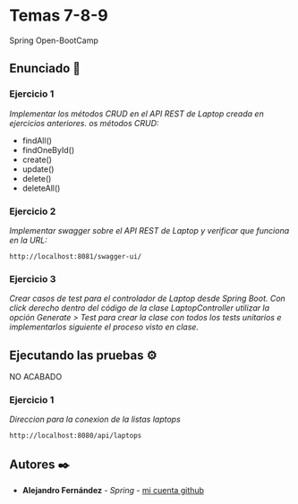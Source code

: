 # Temas 7-8-9

Spring Open-BootCamp

## Enunciado 🚀

### Ejercicio 1 

_Implementar los métodos CRUD en el API REST de Laptop creada en ejercicios anteriores._
_os métodos CRUD:_
* findAll()
* findOneById()
* create()
* update()
* delete()
* deleteAll()

### Ejercicio 2
_Implementar swagger sobre el API REST de Laptop y verificar que funciona en la URL:_
```
http://localhost:8081/swagger-ui/
```

### Ejercicio 3
_Crear casos de test para el controlador de Laptop desde Spring Boot._
_Con click derecho dentro del código de la clase LaptopController utilizar la opción Generate > Test para crear la clase con todos los tests unitarios e implementarlos siguiente el proceso visto en clase._

## Ejecutando las pruebas ⚙️
NO ACABADO
### Ejercicio 1
_Direccion para la conexion de la listas laptops_
```
http://localhost:8080/api/laptops
```


## Autores ✒️

* **Alejandro Fernández** - *Spring* - [mi cuenta github](https://github.com/AlejandroAST)

